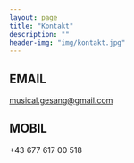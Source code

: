 ```yaml
---
layout: page
title: "Kontakt"
description: ""
header-img: "img/kontakt.jpg"
---
```

## EMAIL
musical.gesang@gmail.com 

## MOBIL
+43 677 617 00 518
